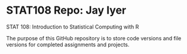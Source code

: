 # STAT108 Repo: Jay Iyer
STAT 108: Introduction to Statistical Computing with R

The purpose of this GitHub repository is to store code versions and file versions for completed assignments and projects. 
